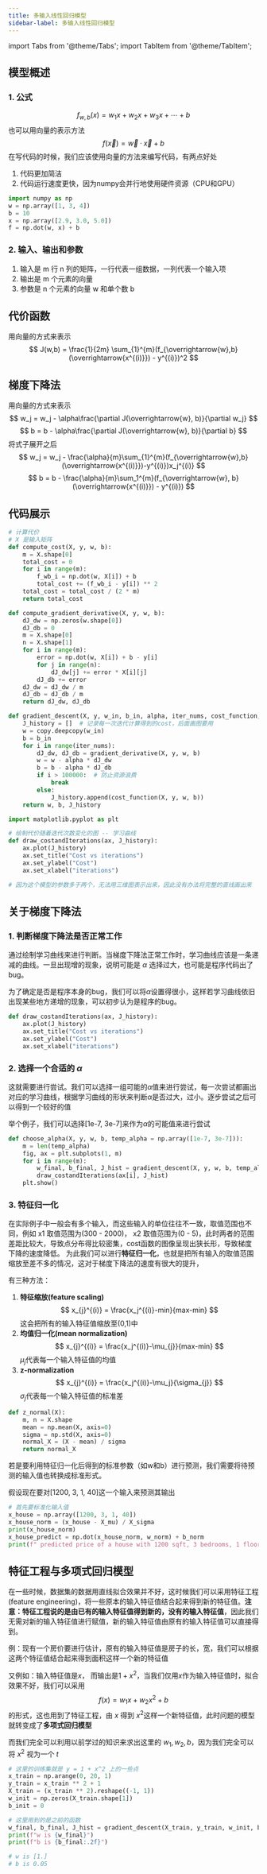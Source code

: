 ```yaml
---
title: 多输入线性回归模型
sidebar-label: 多输入线性回归模型
---
```


import Tabs from '@theme/Tabs';
import TabItem from '@theme/TabItem';

## 模型概述
### 1. 公式
$$
f_{w,b}(x) = w_1x + w_2x + w_3x + \cdots + b
$$
也可以用向量的表示方法
$$
f(\overrightarrow{x}) = \overrightarrow{w}·\overrightarrow{x} + b
$$
在写代码的时候，我们应该使用向量的方法来编写代码，有两点好处
1. 代码更加简洁
2. 代码运行速度更快，因为numpy会并行地使用硬件资源（CPU和GPU）
```python
import numpy as np
w = np.array([1, 3, 4])
b = 10
x = np.array([2.9, 3.0, 5.0])
f = np.dot(w, x) + b
```
### 2. 输入、输出和参数
1. 输入是 m 行 n 列的矩阵，一行代表一组数据，一列代表一个输入项
2. 输出是 m 个元素的向量
3. 参数是 n 个元素的向量 w 和单个数 b


## 代价函数
用向量的方式来表示
$$
J(w,b) = \frac{1}{2m} \sum_{1}^{m}(f_{\overrightarrow{w},b}(\overrightarrow{x^{(i)}}) - y^{(i)})^2
$$

## 梯度下降法
用向量的方式来表示
$$
w_j = w_j - \alpha\frac{\partial J(\overrightarrow{w}, b)}{\partial w_j}
$$
$$
b = b - \alpha\frac{\partial J(\overrightarrow{w}, b)}{\partial b}
$$
将式子展开之后
$$ 
w_j = w_j - \frac{\alpha}{m}\sum_{1}^{m}(f_{\overrightarrow{w},b}(\overrightarrow{x^{(i)}})-y^{(i)})x_j^{(i)}
$$
$$
b = b - \frac{\alpha}{m}\sum_1^{m}(f_{\overrightarrow{w}, b}(\overrightarrow{x^{(i)}}) - y^{(i)})
$$

## 代码展示

<Tabs>
  <TabItem value="cost function" label="代价函数" default>

```python
# 计算代价
# X 是输入矩阵
def compute_cost(X, y, w, b):
    m = X.shape[0]
    total_cost = 0
    for i in range(m):
        f_wb_i = np.dot(w, X[i]) + b
        total_cost += (f_wb_i - y[i]) ** 2
    total_cost = total_cost / (2 * m)
    return total_cost
```
  </TabItem>
  <TabItem value="求导数" label="求导数">

```python
def compute_gradient_derivative(X, y, w, b):
    dJ_dw = np.zeros(w.shape[0])
    dJ_db = 0
    m = X.shape[0]
    n = X.shape[1]
    for i in range(m):
        error = np.dot(w, X[i]) + b - y[i]
        for j in range(n):
            dJ_dw[j] += error * X[i][j]
        dJ_db += error
    dJ_dw = dJ_dw / m
    dJ_db = dJ_db / m
    return dJ_dw, dJ_db
```

  </TabItem>
  <TabItem value="梯度下降" label="梯度下降">

```python
def gradient_descent(X, y, w_in, b_in, alpha, iter_nums, cost_function, gradient_derivative):
    J_history = []  # 记录每一次迭代计算得到的cost，后面画图要用
    w = copy.deepcopy(w_in)
    b = b_in
    for i in range(iter_nums):
        dJ_dw, dJ_db = gradient_derivative(X, y, w, b)
        w = w - alpha * dJ_dw
        b = b - alpha * dJ_db
        if i > 100000:  # 防止资源浪费
            break
        else:
            J_history.append(cost_function(X, y, w, b))
    return w, b, J_history
```

   </TabItem>
   <TabItem value="draw" label="绘图">

```python
import matplotlib.pyplot as plt

# 绘制代价随着迭代次数变化的图 -- 学习曲线
def draw_costandIterations(ax, J_history):
    ax.plot(J_history)
    ax.set_title("Cost vs iterations")
    ax.set_ylabel("Cost")
    ax.set_xlabel("iterations")

# 因为这个模型的参数多于两个，无法用三维图表示出来，因此没有办法将完整的直线画出来
```

  </TabItem>
</Tabs>


## 关于梯度下降法
### 1. 判断梯度下降法是否正常工作
通过绘制学习曲线来进行判断。当梯度下降法正常工作时，学习曲线应该是一条递减的曲线。一旦出现增的现象，说明可能是 $\alpha$ 选择过大，也可能是程序代码出了bug。

为了确定是否是程序本身的bug，我们可以将$\alpha$设置得很小，这样若学习曲线依旧出现某些地方递增的现象，可以初步认为是程序的bug。

```python title="学习曲线"
def draw_costandIterations(ax, J_history):
    ax.plot(J_history)
    ax.set_title("Cost vs iterations")
    ax.set_ylabel("Cost")
    ax.set_xlabel("iterations")
```

### 2. 选择一个合适的 $\alpha$
这就需要进行尝试。我们可以选择一组可能的$\alpha$值来进行尝试，每一次尝试都画出对应的学习曲线，根据学习曲线的形状来判断$\alpha$是否过大，过小。逐步尝试之后可以得到一个较好的值

举个例子，我们可以选择[1e-7, 3e-7]来作为$\alpha$的可能值来进行尝试
```python
def choose_alpha(X, y, w, b, temp_alpha = np.array([1e-7, 3e-7])):
    m = len(temp_alpha)
    fig, ax = plt.subplots(1, m)
    for i in range(m):
        w_final, b_final, J_hist = gradient_descent(X, y, w, b, temp_alpha[i], iter_nums=100)
        draw_costandIterations(ax[i], J_hist)
    plt.show()
```

### 3. 特征归一化
在实际例子中一般会有多个输入，而这些输入的单位往往不一致，取值范围也不同，例如 x1 取值范围为(300 - 2000)， x2 取值范围为(0 - 5)，此时两者的范围差距比较大，导致点分布得比较密集，cost函数的图像呈现出狭长形，导致梯度下降的速度降低。
为此我们可以进行**特征归一化**，也就是把所有输入的取值范围缩放至差不多的情况，这对于梯度下降法的速度有很大的提升，

有三种方法：
1. **特征缩放(feature scaling)**
$$
x_{j}^{(i)} = \frac{x_j^{(i)}-min}{max-min}
$$
这会把所有的输入特征值缩放至(0,1)中
2. **均值归一化(mean normalization)**
$$
x_{j}^{(i)} = \frac{x_j^{(i)}-\mu_{j}}{max-min}
$$
$\mu_{j}$代表每一个输入特征值的均值
3. **z-normalization**
$$
x_{j}^{(i)} = \frac{x_j^{(i)}-\mu_j}{\sigma_{j}}
$$
$\sigma_{j}$代表每一个输入特征值的标准差

```python title='z-normalization'
def z_normal(X):
    m, n = X.shape
    mean = np.mean(X, axis=0)
    sigma = np.std(X, axis=0)
    normal_X = (X - mean) / sigma
    return normal_X
```

若是要利用特征归一化后得到的标准参数（如w和b）进行预测，我们需要将待预测的输入值也转换成标准形式。

假设现在要对[1200, 3, 1, 40]这一个输入来预测其输出
```python
# 首先要标准化输入值
x_house = np.array([1200, 3, 1, 40])
x_house_norm = (x_house - X_mu) / X_sigma
print(x_house_norm)
x_house_predict = np.dot(x_house_norm, w_norm) + b_norm
print(f" predicted price of a house with 1200 sqft, 3 bedrooms, 1 floor, 40 years old = ${x_house_predict*1000:0.0f}")
```


## 特征工程与多项式回归模型
在一些时候，数据集的数据用直线拟合效果并不好，这时候我们可以采用特征工程(feature engineering)，将一些原本的输入特征值结合起来得到新的特征值。**注意：特征工程说的是由已有的输入特征值得到新的，没有的输入特征值**，因此我们无需对新的输入特征值进行赋值，新的输入特征值由原有的输入特征值可以直接得到。

例：现有一个房价要进行估计，原有的输入特征值是房子的长，宽，我们可以根据这两个特征值结合起来得到面积这样一个新的特征值

又例如：输入特征值是$x$， 而输出是$1+x^2$，当我们仅用$x$作为输入特征值时，拟合效果不好，我们可以采用
$$
f(x) = w_1x + w_2x^2 + b
$$
的形式，这也用到了特征工程，由 $x$ 得到 $x^2$这样一个新特征值，此时问题的模型就转变成了**多项式回归模型**

而我们完全可以利用以前学过的知识来求出这里的 $w_1, w_2, b$，因为我们完全可以将 $x^{2}$ 视为一个 $t$

```python
# 这里的训练集就是 y = 1 + x^2 上的一些点
x_train = np.arange(0, 20, 1)
y_train = x_train ** 2 + 1
X_train = (x_train ** 2).reshape((-1, 1))
w_init = np.zeros(X_train.shape[1])
b_init = 0

# 这里用到的是之前的函数
w_final, b_final, J_hist = gradient_descent(X_train, y_train, w_init, b_init, alpha=1e-5, iter_nums=10000)
print(f"w is {w_final}")
print(f"b is {b_final:.2f}")

# w is [1.]
# b is 0.05
```